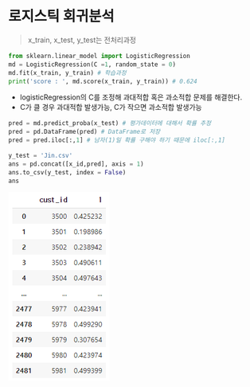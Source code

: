 # 로지스틱 회귀분석

> x_train, x_test, y_test는 전처리과정

```python
from sklearn.linear_model import LogisticRegression
md = LogisticRegression(C =1, random_state = 0)
md.fit(x_train, y_train) # 학습과정
print('score : ', md.score(x_train, y_train)) # 0.624
```

* logisticRegression의 C를 조정해 과대적합 혹은 과소적합 문제를 해결한다.
* C가 클 경우 과대적합 발생가능, C가 작으면 과소적합 발생가능

```python
pred = md.predict_proba(x_test) # 평가데이터에 대해서 확률 추정
pred = pd.DataFrame(pred) # DataFrame로 저장
pred = pred.iloc[:,1] # 남자(1)일 확률 구해야 하기 때문에 iloc[:,1]
```

```python
y_test = 'Jin.csv'
ans = pd.concat([x_id,pred], axis = 1)
ans.to_csv(y_test, index = False)
ans
```

![image-20210720145504249](markdown-images/image-20210720145504249.png)